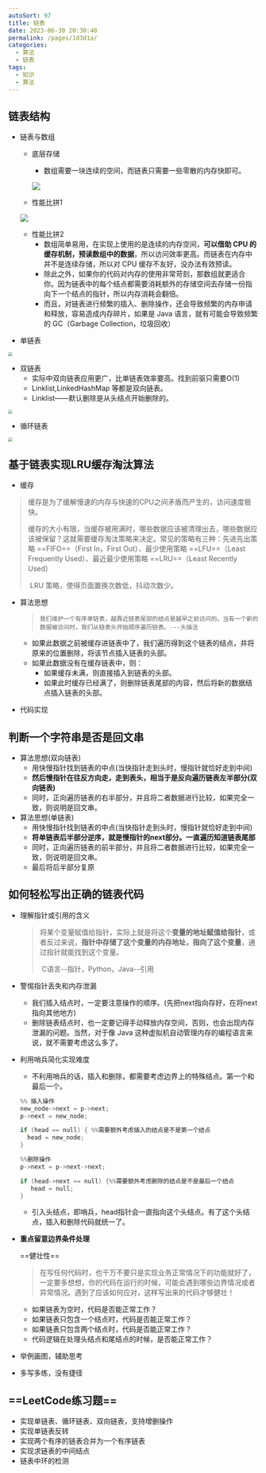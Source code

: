 ```yaml
---
autoSort: 97
title: 链表
date: 2023-06-30 20:30:40
permalink: /pages/1d3d1a/
categories: 
  - 算法
  - 链表
tags: 
  - 知识
  - 算法
---
```




## 链表结构

* 链表与数组

  * 底层存储

    * 数组需要一块连续的空间，而链表只需要一些零散的内存快即可。

    ![](/assets/算法/数组和链表的内存.webp)

  * 性能比拼1

  ![](/assets/算法/数组和链表的性能.webp)

  * 性能比拼2
    * 数组简单易用，在实现上使用的是连续的内存空间，**可以借助 CPU 的缓存机制，预读数组中的数据**，所以访问效率更高。而链表在内存中并不是连续存储，所以对 CPU 缓存不友好，没办法有效预读。
    * 除此之外，如果你的代码对内存的使用非常苛刻，那数组就更适合你。因为链表中的每个结点都需要消耗额外的存储空间去存储一份指向下一个结点的指针，所以内存消耗会翻倍。
    * 而且，对链表进行频繁的插入、删除操作，还会导致频繁的内存申请和释放，容易造成内存碎片，如果是 Java 语言，就有可能会导致频繁的 GC（Garbage Collection，垃圾回收）

* 单链表

<img src="/assets/算法/单链表.webp" style="zoom:50%;" />

* 双链表
  * 实际中双向链表应用更广，比单链表效率要高。找到前驱只需要O(1)
  * Linklist,LinkedHashMap 等都是双向链表。
  * Linklist——默认删除是从头结点开始删除的。

<img src="/assets/算法/双向链表.webp" style="zoom:50%;" />

* 循环链表

<img src="/assets/算法/循环链表.webp" style="zoom:50%;" />

## 基于链表实现LRU缓存淘汰算法

* 缓存

> ​	缓存是为了缓解慢速的内存与快速的CPU之间矛盾而产生的，访问速度极快。
>
> ​	缓存的大小有限，当缓存被用满时，哪些数据应该被清理出去，哪些数据应该被保留？这就需要缓存淘汰策略来决定。常见的策略有三种：先进先出策略 ==FIFO==（First In，First Out）、最少使用策略 ==LFU==（Least Frequently Used）、最近最少使用策略 ==LRU==（Least Recently Used）
>
> ​	LRU 策略，使得页面置换次数低，抖动次数少。

* 算法思想

  >  	我们维护一个有序单链表，越靠近链表尾部的结点是越早之前访问的。当有一个新的数据被访问时，我们从链表头开始顺序遍历链表。---头插法

  * 如果此数据之前被缓存进链表中了，我们遍历得到这个链表的结点，并将原来的位置删除，将该节点插入链表的头部。
  * 如果此数据没有在缓存链表中，则：
    * 如果缓存未满，则直接插入到链表的头部。
    * 如果此时缓存已经满了，则删除链表尾部的内容，然后将新的数据结点插入链表的头部。

* 代码实现

## 判断一个字符串是否是回文串

* 算法思想(双向链表)
  * 用快慢指针找到链表的中点(当快指针走到头时，慢指针就恰好走到中间)
  * **然后慢指针在往反方向走，走到表头，相当于是反向遍历链表左半部分(双向链表)**
  * 同时，正向遍历链表的右半部分，并且将二者数据进行比较，如果完全一致，则说明是回文串。
* 算法思想(单链表)
  * 用快慢指针找到链表的中点(当快指针走到头时，慢指针就恰好走到中间)
  * **将单链表后半部分逆序，就是慢指针的next部分。一直遍历知道链表尾部**
  * 同时，正向遍历链表的前半部分，并且将二者数据进行比较，如果完全一致，则说明是回文串。
  * 最后将后半部分复原

## 如何轻松写出正确的链表代码

* 理解指针或引用的含义

  > ​	将某个变量赋值给指针，实际上就是将这个**变量的地址赋值给指针**，或者反过来说，**指针中存储了这个变量的内存地址，指向了这个变量**，通过指针就能找到这个变量。
  >
  > ​	C语言--指针，Python，Java--引用

* 警惕指针丢失和内存泄漏

  * 我们插入结点时，一定要注意操作的顺序。(先把next指向存好，在将next指向其他地方)
  * 删除链表结点时，也一定要记得手动释放内存空间，否则，也会出现内存泄漏的问题。当然，对于像 Java 这种虚拟机自动管理内存的编程语言来说，就不需要考虑这么多了。

* 利用哨兵简化实现难度

  * 不利用哨兵的话，插入和删除，都需要考虑边界上的特殊结点。第一个和最后一个。

  ```c
  %% 插入操作
  new_node->next = p->next;
  p->next = new_node;
  
  if (head == null) { %%需要额外考虑插入的结点是不是第一个结点
    head = new_node;
  }
  
  %%删除操作
  p->next = p->next->next;
  
  if (head->next == null) {%%需要额外考虑删除的结点是不是最后一个结点
     head = null;
  }
  ```

  

  * 引入头结点，即哨兵，head指针会一直指向这个头结点。有了这个头结点，插入和删除代码就统一了。

* **重点留意边界条件处理**

  ==健壮性==

  > ​	在写任何代码时，也千万不要只是实现业务正常情况下的功能就好了，一定要多想想，你的代码在运行的时候，可能会遇到哪些边界情况或者异常情况。遇到了应该如何应对，这样写出来的代码才够健壮！

  * 如果链表为空时，代码是否能正常工作？
  * 如果链表只包含一个结点时，代码是否能正常工作？
  * 如果链表只包含两个结点时，代码是否能正常工作？
  * 代码逻辑在处理头结点和尾结点的时候，是否能正常工作？

* 举例画图，辅助思考

* 多写多练，没有捷径

## ==LeetCode练习题==

* 实现单链表、循环链表、双向链表，支持增删操作
* 实现单链表反转
* 实现两个有序的链表合并为一个有序链表
* 实现求链表的中间结点
* 链表中环的检测
